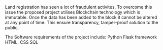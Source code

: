 Land registration has seen a lot of fraudulent activites. To overcome this issue the proposed project utilises Blockchain technology which is immutable. Once the data has been added to the block it cannot be altered at any point of time.
This ensure transparency, tamper-proof solution to the public.

The Software requirements of the project include:
Python
Flask framework
HTML, CSS
SQL
